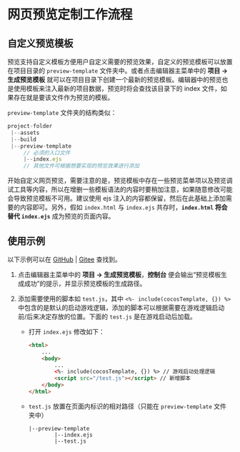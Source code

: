 # 网页预览定制工作流程

## 自定义预览模板

预览支持自定义模板方便用户自定义需要的预览效果，自定义的预览模板可以放置在项目目录的 `preview-template` 文件夹中。或者点击编辑器主菜单中的 **项目 -> 生成预览模板** 就可以在项目目录下创建一个最新的预览模板。编辑器中的预览也是使用模板来注入最新的项目数据，预览时将会查找该目录下的 index 文件，如果存在就是要该文件作为预览的模板。

`preview-template` 文件夹的结构类似：

```js
project-folder
 |--assets
 |--build
 |--preview-template
     // 必须的入口文件
     |--index.ejs
     // 其他文件可根据想要实现的预览效果进行添加
```

开始自定义网页预览，需要注意的是，预览模板中存在一些预览菜单项以及预览调试工具等内容，所以在增删一些模板语法的内容时要稍加注意，如果随意修改可能会导致预览模板不可用。建议使用 ejs 注入的内容都保留，然后在此基础上添加需要的内容即可。另外，假如 `index.html` 与 `index.ejs` 共存时，**`index.html` 将会替代 `index.ejs`** 成为预览的页面内容。

## 使用示例

以下示例可以在 [GitHub](https://github.com/cocos-creator/test-cases-3d/tree/v3.3/preview-template) | [Gitee](https://gitee.com/mirrors_cocos-creator/test-cases-3d/tree/v3.3/preview-template) 查找到。

1. 点击编辑器主菜单中的 **项目 -> 生成预览模板**，**控制台** 便会输出“预览模板生成成功”的提示，并显示预览模板的生成路径。

2. 添加需要使用的脚本如 `test.js`，其中 `<%- include(cocosTemplate, {}) %>` 中包含的是默认的启动游戏逻辑，添加的脚本可以根据需要在游戏逻辑启动前/后来决定存放的位置。下面的 `test.js` 是在游戏启动后加载。

    - 打开 `index.ejs` 修改如下：

      ```html
      <html>
          ...
          <body>
              ...
              <%- include(cocosTemplate, {}) %> // 游戏启动处理逻辑
              <script src="/test.js"></script> // 新增脚本
          </body>
      </html>
      ```

    - `test.js` 放置在页面内标识的相对路径（只能在 `preview-template` 文件夹中）

      ```
      |--preview-template
              |--index.ejs
              |--test.js
      ```
